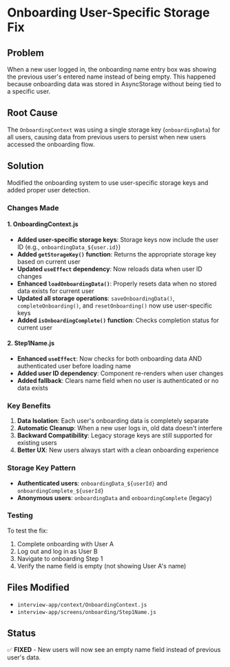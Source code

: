 # Onboarding User-Specific Storage Fix

## Problem
When a new user logged in, the onboarding name entry box was showing the previous user's entered name instead of being empty. This happened because onboarding data was stored in AsyncStorage without being tied to a specific user.

## Root Cause
The `OnboardingContext` was using a single storage key (`onboardingData`) for all users, causing data from previous users to persist when new users accessed the onboarding flow.

## Solution
Modified the onboarding system to use user-specific storage keys and added proper user detection.

### Changes Made

#### 1. OnboardingContext.js
- **Added user-specific storage keys**: Storage keys now include the user ID (e.g., `onboardingData_${user.id}`)
- **Added `getStorageKey()` function**: Returns the appropriate storage key based on current user
- **Updated `useEffect` dependency**: Now reloads data when user ID changes
- **Enhanced `loadOnboardingData()`**: Properly resets data when no stored data exists for current user
- **Updated all storage operations**: `saveOnboardingData()`, `completeOnboarding()`, and `resetOnboarding()` now use user-specific keys
- **Added `isOnboardingComplete()` function**: Checks completion status for current user

#### 2. Step1Name.js
- **Enhanced `useEffect`**: Now checks for both onboarding data AND authenticated user before loading name
- **Added user ID dependency**: Component re-renders when user changes
- **Added fallback**: Clears name field when no user is authenticated or no data exists

### Key Benefits
1. **Data Isolation**: Each user's onboarding data is completely separate
2. **Automatic Cleanup**: When a new user logs in, old data doesn't interfere
3. **Backward Compatibility**: Legacy storage keys are still supported for existing users
4. **Better UX**: New users always start with a clean onboarding experience

### Storage Key Pattern
- **Authenticated users**: `onboardingData_${userId}` and `onboardingComplete_${userId}`
- **Anonymous users**: `onboardingData` and `onboardingComplete` (legacy)

### Testing
To test the fix:
1. Complete onboarding with User A
2. Log out and log in as User B
3. Navigate to onboarding Step 1
4. Verify the name field is empty (not showing User A's name)

## Files Modified
- `interview-app/context/OnboardingContext.js`
- `interview-app/screens/onboarding/Step1Name.js`

## Status
✅ **FIXED** - New users will now see an empty name field instead of previous user's data. 